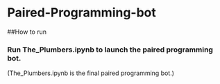 # Paired-Programming-bot


##How to run
### Run The_Plumbers.ipynb to launch the paired programming bot.

(The_Plumbers.ipynb is the final paired programming bot.)
